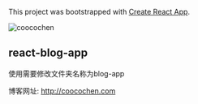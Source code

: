 This project was bootstrapped with [Create React App](https://github.com/facebook/create-react-app).

![coocochen](http://coocochen.com/coocochen.png)
## react-blog-app

使用需要修改文件夹名称为blog-app

博客网址: http://coocochen.com

